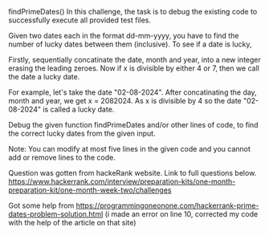 findPrimeDates()
In this challenge, the task is to debug the existing code to successfully execute all provided test files.

Given two dates each in the format dd-mm-yyyy, you have to find the number of lucky dates between them (inclusive). To see if a date is lucky,

Firstly, sequentially concatinate the date, month and year, into a new integer  erasing the leading zeroes.
Now if x is divisible by either 4 or 7, then we call the date a lucky date.

For example, let's take the date "02-08-2024". After concatinating the day, month and year, we get x = 2082024. As x is divisible by 4 so the date "02-08-2024" is called a lucky date.

Debug the given function findPrimeDates and/or other lines of code, to find the correct lucky dates from the given input.

Note: You can modify at most five lines in the given code and you cannot add or remove lines to the code.

Question was gotten from hackeRank website. Link to full questions below.
https://www.hackerrank.com/interview/preparation-kits/one-month-preparation-kit/one-month-week-two/challenges

Got some help from https://programmingoneonone.com/hackerrank-prime-dates-problem-solution.html (i made an error on line 10, corrected my code with the help of the article on that site)